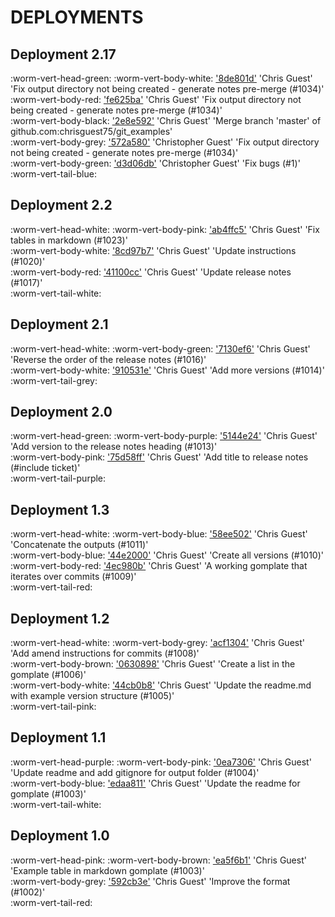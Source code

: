 # DEPLOYMENTS
## Deployment 2.17

:worm-vert-head-green:
:worm-vert-body-white: ['8de801d'](https://github.com/chrisguest75/git_examples/commit/8de801d)  'Chris Guest'  'Fix output directory not being created - generate notes pre-merge (#1034)'  
:worm-vert-body-red: ['fe625ba'](https://github.com/chrisguest75/git_examples/commit/fe625ba)  'Chris Guest'  'Fix output directory not being created - generate notes pre-merge (#1034)'  
:worm-vert-body-black: ['2e8e592'](https://github.com/chrisguest75/git_examples/commit/2e8e592)  'Chris Guest'  'Merge branch 'master' of github.com:chrisguest75/git_examples'  
:worm-vert-body-grey: ['572a580'](https://github.com/chrisguest75/git_examples/commit/572a580)  'Christopher Guest'  'Fix output directory not being created - generate notes pre-merge (#1034)'  
:worm-vert-body-green: ['d3d06db'](https://github.com/chrisguest75/git_examples/commit/d3d06db)  'Christopher Guest'  'Fix bugs (#1)'  
:worm-vert-tail-blue:

## Deployment 2.2

:worm-vert-head-white:
:worm-vert-body-pink: ['ab4ffc5'](https://github.com/chrisguest75/git_examples/commit/ab4ffc5)  'Chris Guest'  'Fix tables in markdown (#1023)'  
:worm-vert-body-white: ['8cd97b7'](https://github.com/chrisguest75/git_examples/commit/8cd97b7)  'Chris Guest'  'Update instructions (#1020)'  
:worm-vert-body-red: ['41100cc'](https://github.com/chrisguest75/git_examples/commit/41100cc)  'Chris Guest'  'Update release notes (#1017)'  
:worm-vert-tail-white:

## Deployment 2.1

:worm-vert-head-white:
:worm-vert-body-green: ['7130ef6'](https://github.com/chrisguest75/git_examples/commit/7130ef6)  'Chris Guest'  'Reverse the order of the release notes (#1016)'  
:worm-vert-body-white: ['910531e'](https://github.com/chrisguest75/git_examples/commit/910531e)  'Chris Guest'  'Add more versions  (#1014)'  
:worm-vert-tail-grey:

## Deployment 2.0

:worm-vert-head-green:
:worm-vert-body-purple: ['5144e24'](https://github.com/chrisguest75/git_examples/commit/5144e24)  'Chris Guest'  'Add version to the release notes heading (#1013)'  
:worm-vert-body-pink: ['75d58ff'](https://github.com/chrisguest75/git_examples/commit/75d58ff)  'Chris Guest'  'Add title to release notes (#include ticket)'  
:worm-vert-tail-purple:

## Deployment 1.3

:worm-vert-head-white:
:worm-vert-body-blue: ['58ee502'](https://github.com/chrisguest75/git_examples/commit/58ee502)  'Chris Guest'  'Concatenate the outputs (#1011)'  
:worm-vert-body-blue: ['44e2000'](https://github.com/chrisguest75/git_examples/commit/44e2000)  'Chris Guest'  'Create all versions (#1010)'  
:worm-vert-body-red: ['4ec980b'](https://github.com/chrisguest75/git_examples/commit/4ec980b)  'Chris Guest'  'A working gomplate that iterates over commits (#1009)'  
:worm-vert-tail-red:

## Deployment 1.2

:worm-vert-head-white:
:worm-vert-body-grey: ['acf1304'](https://github.com/chrisguest75/git_examples/commit/acf1304)  'Chris Guest'  'Add amend instructions for commits (#1008)'  
:worm-vert-body-brown: ['0630898'](https://github.com/chrisguest75/git_examples/commit/0630898)  'Chris Guest'  'Create a list in the gomplate (#1006)'  
:worm-vert-body-white: ['44cb0b8'](https://github.com/chrisguest75/git_examples/commit/44cb0b8)  'Chris Guest'  'Update the readme.md with example version structure (#1005)'  
:worm-vert-tail-pink:

## Deployment 1.1

:worm-vert-head-purple:
:worm-vert-body-pink: ['0ea7306'](https://github.com/chrisguest75/git_examples/commit/0ea7306)  'Chris Guest'  'Update readme and add gitignore for output folder (#1004)'  
:worm-vert-body-blue: ['edaa811'](https://github.com/chrisguest75/git_examples/commit/edaa811)  'Chris Guest'  'Update the readme for gomplate (#1003)'  
:worm-vert-tail-white:

## Deployment 1.0

:worm-vert-head-pink:
:worm-vert-body-brown: ['ea5f6b1'](https://github.com/chrisguest75/git_examples/commit/ea5f6b1)  'Chris Guest'  'Example table in markdown gomplate (#1003)'  
:worm-vert-body-grey: ['592cb3e'](https://github.com/chrisguest75/git_examples/commit/592cb3e)  'Chris Guest'  'Improve the format (#1002)'  
:worm-vert-tail-red:

